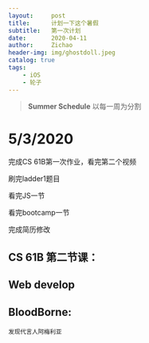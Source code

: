 ```yaml
---
layout:     post
title:      计划一下这个暑假
subtitle:   第一次计划
date:       2020-04-11
author:     Zichao
header-img: img/ghostdoll.jpeg
catalog: true
tags:
    - iOS
    - 轮子
---
```



>**Summer Schedule** 以每一周为分割

# 5/3/2020

完成CS 61B第一次作业，看完第二个视频

刷完ladder1题目

看完JS一节

看完bootcamp一节

完成简历修改

## CS 61B 第二节课：

## Web develop

## BloodBorne:
    发现代言人阿梅利亚



